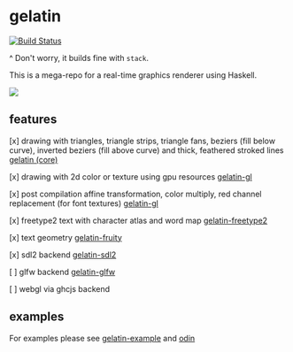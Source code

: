 gelatin
=======
[![Build Status](https://travis-ci.org/schell/gelatin.svg?branch=master)](https://travis-ci.org/schell/gelatin)

^ Don't worry, it builds fine with `stack`. 

This is a mega-repo for a real-time graphics renderer using Haskell.

<img src="https://www.dropbox.com/s/foveaypptgbemrh/Screenshot%202016-09-20%2009.49.55.png?dl=1" />

features
--------
[x] drawing with triangles, triangle strips, triangle fans, beziers (fill below curve), inverted beziers (fill above curve) and thick, feathered stroked lines [gelatin (core)](https://github.com/schell/gelatin/tree/master/gelatin)

[x] drawing with 2d color or texture using gpu resources [gelatin-gl](https://github.com/schell/gelatin/tree/master/gelatin-gl)

[x] post compilation affine transformation, color multiply, red channel replacement (for font textures) [gelatin-gl](https://github.com/schell/gelatin/tree/master/gelatin-gl)

[x] freetype2 text with character atlas and word map [gelatin-freetype2](https://github.com/schell/gelatin/tree/master/gelatin-freetype2)

[x] text geometry [gelatin-fruity](https://github.com/schell/gelatin/tree/master/gelatin-fruity)

[x] sdl2 backend [gelatin-sdl2](https://github.com/schell/gelatin/tree/master/gelatin-sdl2)

[ ] glfw backend [gelatin-glfw](https://github.com/schell/gelatin/tree/master/gelatin-glfw)

[ ] webgl via ghcjs backend

examples
--------
For examples please see [gelatin-example](https://github.com/schell/gelatin/tree/master/gelatin-example) and [odin](https://github.com/schell/odin)
